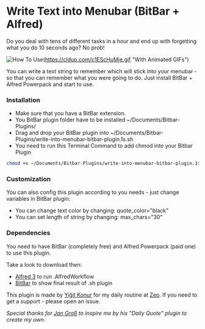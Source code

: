 # Write Text into Menubar (BitBar + Alfred)

Do you deal with tens of different tasks in a hour and end up with forgetting what you do 10 seconds ago? No prob! 

![How To Use]()(https://cldup.com/c1EScHuMje.gif "With Animated GIFs")

You can write a text string to remember which will stick into your menubar - so that you can remember what you were going to do. Just install BitBar + Alfred Powerpack and start to use.

### Installation

 * Make sure that you have a BitBar extension.
 * You BitBar plugin folder have to be installed \~/Documents/Bitbar-Plugins/
 * Drag and drop your BitBar plugin into \~/Documents/Bitbar-Plugins/write-into-menubar-bitbar-plugin.1s.sh
 * You need to run this Terminal Command to add chmod into your Bitbar Plugin
	  
```bash
chmod +x ~/Documents/Bitbar-Plugins/write-into-menubar-bitbar-plugin.1s.sh
```
 
### Customization
 
 You can also config this plugin according to you needs - just change variables in BitBar plugin:
 
 * You can change text color by changing: quote\_color="black"
 * You can set length of string by changing: max\_chars="30" 


### Dependencies

You need to have BitBar (completely free) and Alfred Powerpack (paid one) to use this plugin.

Take a look to download then:

 * [Alfred 3][2] to run .AlfredWorkflow
 * [BitBar][3] to show final result of .sh plugin


This plugin is made by [Yiğit Konur][4] for my daily routine at [Zeo][5]. If you need to get a support - please open an issue.




_Special thanks for [Jan Groß][6] to inspire me by his "Daily Quote" plugin to create my own._

[2]:	https://www.alfredapp.com/
[3]:	https://getbitbar.com/
[4]:	https://github.com/yigitkonur
[5]:	https://zeo.org
[6]:	https://getbitbar.com/contributors/JanGross